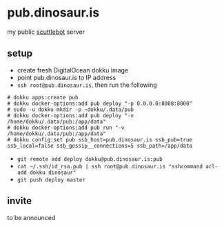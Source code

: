 # pub.dinosaur.is

my public [scuttlebot](https://github.com/ssbc/scuttlebot) server

## setup

- create fresh DigitalOcean dokku image
- point pub.dinosaur.is to IP address
- `ssh root@pub.dinosaur.is`, then run the following

```
# dokku apps:create pub
# dokku docker-options:add pub deploy "-p 0.0.0.0:8008:8008"
# sudo -u dokku mkdir -p ~dokku/.data/pub
# dokku docker-options:add pub deploy "-v /home/dokku/.data/pub:/app/data"
# dokku docker-options:add pub run "-v /home/dokku/.data/pub:/app/data"
# dokku config:set pub ssb_host=pub.dinosaur.is ssb_pub=true ssb_local=false ssb_gossip__connections=5 ssb_path=/app/data
```

- `git remote add deploy dokku@pub.dinosaur.is:pub`
- `cat ~/.ssh/id_rsa.pub | ssh root@pub.dinosaur.is "sshcommand acl-add dokku dinosaur"`
- `git push deploy master`

## invite

to be announced
